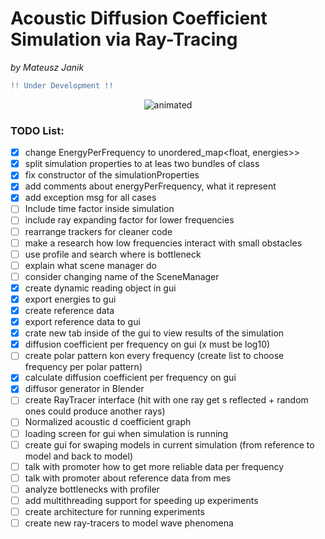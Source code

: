 # **Acoustic Diffusion Coefficient Simulation via Ray-Tracing**
*by Mateusz Janik*


```diff
!! Under Development !!
```
<p align="center">
<img src="githubContent/demo.gif" alt="animated" />
</p>


### TODO List:
- [x] change EnergyPerFrequency to unordered_map<float, energies>>
- [x] split simulation properties to at leas two bundles of class
- [x] fix constructor of the simulationProperties
- [x] add comments about energyPerFrequency, what it represent
- [x] add exception msg for all cases
- [ ] Include time factor inside simulation
- [ ] include ray expanding factor for lower frequencies
- [ ] rearrange trackers for cleaner code
- [ ] make a research how low frequencies interact with small obstacles
- [ ] use profile and search where is bottleneck
- [ ] explain what scene manager do
- [ ] consider changing name of the SceneManager
- [x] create dynamic reading object in gui
- [x] export energies to gui
- [x] create reference data
- [x] export reference data to gui
- [x] crate new tab inside of the gui to view results of the simulation
- [x] diffusion coefficient per frequency on gui (x must be log10)
- [ ] create polar pattern kon every frequency
 (create list to choose frequency per polar pattern)
- [x] calculate diffusion coefficient per frequency on gui
- [x] diffusor generator in Blender
- [ ] create RayTracer interface (hit with one ray get s reflected + random ones
could produce another rays)
- [ ] Normalized acoustic d coefficient graph
- [ ] loading screen for gui when simulation is running
- [ ] create gui for swaping models in current simulation (from reference to model and back to model)
- [ ] talk with promoter how to get more reliable data per frequency
- [ ] talk with promoter about reference data from mes
- [ ] analyze bottlenecks with profiler
- [ ] add multithreading support for speeding up experiments
- [ ] create architecture for running experiments
- [ ] create new ray-tracers to model wave phenomena